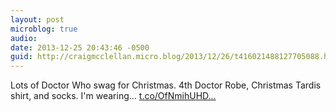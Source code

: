 ```yaml
---
layout: post
microblog: true
audio: 
date: 2013-12-25 20:43:46 -0500
guid: http://craigmcclellan.micro.blog/2013/12/26/t416021488127705088.html
---
```

Lots of Doctor Who swag for Christmas. 4th Doctor Robe, Christmas Tardis shirt, and socks. I'm wearing… [t.co/OfNmihUHD...](http://t.co/OfNmihUHDS)
